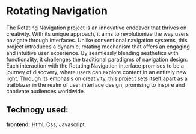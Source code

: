 # Rotating Navigation

The Rotating Navigation project is an innovative endeavor that thrives on creativity. With its unique approach, it aims to revolutionize the way users navigate through interfaces. Unlike conventional navigation systems, this project introduces a dynamic, rotating mechanism that offers an engaging and intuitive user experience. By seamlessly blending aesthetics with functionality, it challenges the traditional paradigms of navigation design. Each interaction with the Rotating Navigation interface promises to be a journey of discovery, where users can explore content in an entirely new light. Through its emphasis on creativity, this project sets itself apart as a trailblazer in the realm of user interface design, promising to inspire and captivate audiences worldwide.

## Technogy used:

**frontend:** Html, Css, Javascript.
